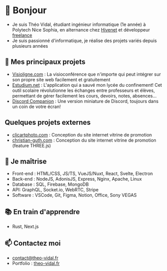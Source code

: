 # 👋 Bonjour
- Je suis Théo Vidal, étudiant ingénieur informatique (1e année) à Polytech Nice Sophia, en alternance chez [Hivenet](https://hivenet.com) et développeur [freelance](https://theo-vidal.fr)
- Je suis passionné d'informatique, je réalise des projets variés depuis plusieurs années

## 🦾 Mes principaux projets

- [Visioligne.com](https://visioligne.com) : La visioconférence que n'importe qui peut intégrer sur son propre site web facilement et gratuitement
- [Estudium.net](https://estudium.com) : L'application qui a sauvé mon lycée du confinement! Cet outil scolaire révolutionne les échanges entre professeurs et élèves, permettant de gérer facilement les cours, devoirs, notes, absences...
- [Discord Companion](https://github.com/Dalvii/discord-companion) : Une version miniature de Discord, toujours dans un coin de votre écran!

## Quelques projets externes
- [clicartphoto.com](https://clicartphoto.com/) : Conception du site internet vitrine de promotion
- [christian-guth.com](https://christian-guth.web.app/) : Conception du site internet vitrine de promotion (feature THREE.js)

## 🧠 Je maîtrise

- Front-end : HTML/CSS, JS/TS, VueJS/Nuxt, React, Svelte, Electron
- Back-end : NodeJS, AdonisJS, Express, Nginx, Apache, Linux
- Database : SQL, Firebase, MongoDB
- API: GraphQL, Socket.io, WebRTC, Stripe
- Software : VSCode, Git, Figma, Notion, Office, Sony VEGAS

## 📚 En train d'apprendre
- Rust, Next.js

## 📫 Contactez moi
- contact@theo-vidal.fr
- Portfolio : [theo-vidal.fr](https://theo-vidal.fr)
